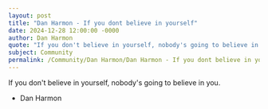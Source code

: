 ```yaml
---
layout: post
title: "Dan Harmon - If you dont believe in yourself"
date: 2024-12-28 12:00:00 -0000
author: Dan Harmon
quote: "If you don't believe in yourself, nobody's going to believe in you."
subject: Community
permalink: /Community/Dan Harmon/Dan Harmon - If you dont believe in yourself
---
```


If you don't believe in yourself, nobody's going to believe in you.

- Dan Harmon
